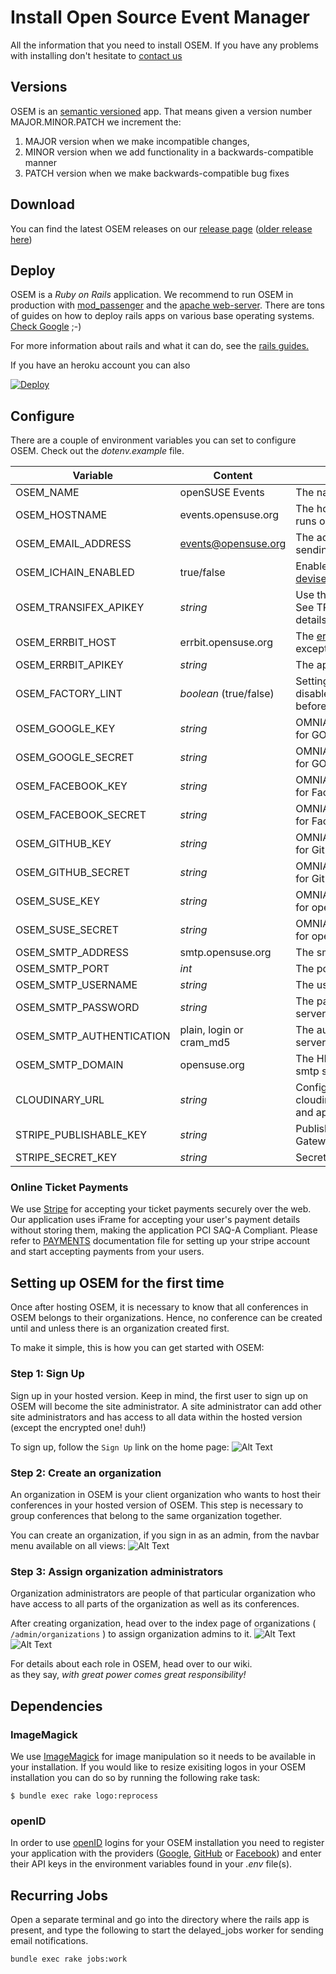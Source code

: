 # Install Open Source Event Manager
All the information that you need to install OSEM. If you have any problems with installing don't hesitate to [contact us](https://github.com/openSUSE/osem#contact)

## Versions
OSEM is an [semantic versioned](http://semver.org/) app. That means given a version number MAJOR.MINOR.PATCH we increment the:

1. MAJOR version when we make incompatible changes,
2. MINOR version when we add functionality in a backwards-compatible manner
3. PATCH version when we make backwards-compatible bug fixes

## Download
You can find the latest OSEM releases on our [release page](https://github.com/openSUSE/osem/releases/latest) ([older release here](https://github.com/openSUSE/osem/releases))

## Deploy
OSEM is a *Ruby on Rails* application. We recommend to run OSEM in production with [mod_passenger](https://www.phusionpassenger.com/download/#open_source)
and the [apache web-server](https://www.apache.org/). There are tons of guides on how to deploy rails apps on various
base operating systems. [Check Google](https://encrypted.google.com/search?hl=en&q=ruby%20on%20rails%20apache%20passenger) ;-)

For more information about rails and what it can do, see the [rails guides.](http://guides.rubyonrails.org/getting_started.html)

If you have an heroku account you can also

<a href="https://heroku.com/deploy?template=https://github.com/openSUSE/osem/tree/v1.0">
  <img src="https://www.herokucdn.com/deploy/button.svg" alt="Deploy">
</a>

## Configure
There are a couple of environment variables you can set to configure OSEM. Check out the *dotenv.example* file.

| Variable 			| Content 			| Purpose 				|
|----------			|---------			|---------	       			|
| OSEM_NAME   			| openSUSE Events		| The name of your page			|
| OSEM_HOSTNAME 		| events.opensuse.org		| The host this OSEM instance runs on 	|
| OSEM_EMAIL_ADDRESS 		| events@opensuse.org 		| The address OSEM uses for sending mails |
| OSEM_ICHAIN_ENABLED 		| true/false 			| Enable the usage of [devise_ichain_authenticatable](https://github.com/openSUSE/devise_ichain_authenticatable) |
| OSEM_TRANSIFEX_APIKEY 	| *string* 			| Use this api key for [transifex](https://www.transifex.com/). See TRANSLATION.md for details. |
| OSEM_ERRBIT_HOST 		| errbit.opensuse.org 		| The [errbit](https://github.com/errbit/errbit) host to post exceptions to |
| OSEM_ERRBIT_APIKEY 		| *string* 			| The api key for the errbit host |
| OSEM_FACTORY_LINT		| *boolean* (true/false)        | Setting this to false will disable linting of factories before running spec
| OSEM_GOOGLE_KEY | *string*			| OMNIAUTH Developer Key for GOOGLE
| OSEM_GOOGLE_SECRET | *string*			| OMNIAUTH Developer Secret for GOOGLE
| OSEM_FACEBOOK_KEY | *string*		| OMNIAUTH Developer Key for Facebook
| OSEM_FACEBOOK_SECRET | *string*		| OMNIAUTH Developer Secret for Facebook
| OSEM_GITHUB_KEY | *string*			| OMNIAUTH Developer Key for GitHub
| OSEM_GITHUB_SECRET | *string*			| OMNIAUTH Developer Secret for GitHub
| OSEM_SUSE_KEY | *string*			| OMNIAUTH Developer Key for openSUSE
| OSEM_SUSE_SECRET | *string*			| OMNIAUTH Developer Secret for openSUSE
| OSEM_SMTP_ADDRESS		| smtp.opensuse.org		| The smtp server to use
| OSEM_SMTP_PORT		| *int*				| The port on the smtp server
| OSEM_SMTP_USERNAME		| *string*			| The user for the smtp server
| OSEM_SMTP_PASSWORD		| *string*			| The password for the smtp server
| OSEM_SMTP_AUTHENTICATION	| plain, login or cram_md5      | The auth method for the smtp server
| OSEM_SMTP_DOMAIN		| opensuse.org			| The HELO domain for the smtp server
| CLOUDINARY_URL		| *string*			| Configure your cloudinary.com cloud name and api key/secret
| STRIPE_PUBLISHABLE_KEY    | *string*          | Publishable Key for Stripe Gateway
| STRIPE_SECRET_KEY    | *string*          | Secret Key for Stripe Gateway

### Online Ticket Payments
We use [Stripe](https://stripe.com) for accepting your ticket payments securely over the web.
Our application uses iFrame for accepting your user's payment details without storing them, making the application PCI SAQ-A Compliant.
Please refer to [PAYMENTS](PAYMENTS.md) documentation file for setting up your stripe account and start accepting payments from your users.

## Setting up OSEM for the first time
Once after hosting OSEM, it is necessary to know that all conferences in OSEM belongs to their organizations. Hence, no conference can be created until and unless there is an organization created first.

To make it simple, this is how you can get started with OSEM:

### Step 1: Sign Up
Sign up in your hosted version. Keep in mind, the first user to sign up on OSEM will become the site administrator. A site administrator can add other site administrators and has access to all data within the hosted version (except the encrypted one! duh!)

To sign up, follow the `Sign Up` link on the home page:
![Alt Text](https://user-images.githubusercontent.com/14155445/27461064-a7b77aa6-57d5-11e7-9feb-5f0c89f95907.png)

### Step 2: Create an organization
An organization in OSEM is your client organization who wants to host their conferences in your hosted version of OSEM. This step is necessary to group conferences that belong to the same organization together.

You can create an organization, if you sign in as an admin, from the navbar menu available on all views:
![Alt Text](https://user-images.githubusercontent.com/14155445/27415239-9b7807a4-5723-11e7-85f3-3bfa6ceee354.png)

### Step 3: Assign organization administrators
Organization administrators are people of that particular organization who have access to all parts of the organization as well as its conferences.

After creating organization, head over to the index page of organizations ( `/admin/organizations` ) to assign organization admins to it.
![Alt Text](https://user-images.githubusercontent.com/14155445/27460489-d3ff3314-57d1-11e7-8d90-345692a60292.png)
![Alt Text](https://user-images.githubusercontent.com/14155445/27460488-d3fcbb20-57d1-11e7-8714-c3b6c1a0e323.png)


For details about each role in OSEM, head over to our wiki.  
as they say, _with great power comes great responsibility!_

## Dependencies

### ImageMagick
We use [ImageMagick](http://imagemagick.org/) for image manipulation so it needs to be available in your installation.
If you would like to resize exisiting logos in your OSEM installation you can do so by running the following rake task:

```shell
$ bundle exec rake logo:reprocess
```

### openID
In order to use [openID](http://openid.net/) logins for your OSEM installation you need to register your application with the providers ([Google](https://code.google.com/apis/console#:access), [GitHub](https://github.com/settings/applications/new) or [Facebook](https://developers.facebook.com/)) and enter their API keys in the environment variables found in your *.env* file(s).

## Recurring Jobs
Open a separate terminal and go into the directory where the rails app is present, and type the following to start the delayed_jobs worker for sending email notifications.
```
bundle exec rake jobs:work
```

